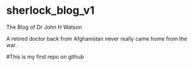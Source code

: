 # sherlock_blog_v1

The Blog of Dr John H Watson

A retired doctor back from Afghanistan never really came home from the war.

#This is my first repo on github 

